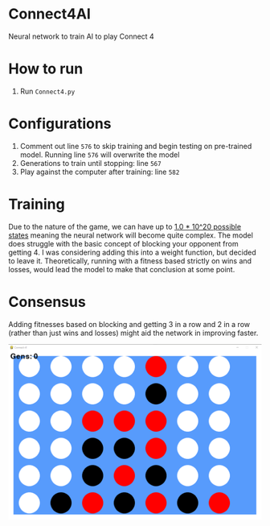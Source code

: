 # Connect4AI
Neural network to train AI to play Connect 4

# How to run
1. Run `Connect4.py`

# Configurations
1. Comment out line `576` to skip training and begin testing on pre-trained model. Running line `576` will overwrite the model
2. Generations to train until stopping: line `567`
3. Play against the computer after training: line `582`

# Training
Due to the nature of the game, we can have up to [1.0 * 10^20 possible states](https://math.stackexchange.com/questions/301106/how-many-different-game-situations-has-connect-four) meaning the neural network will become quite complex. The model does struggle with the basic concept of blocking your opponent from getting 4. I was considering adding this into a weight function, but decided to leave it. Theoretically, running with a fitness based strictly on wins and losses, would lead the model to make that conclusion at some point.

# Consensus
Adding fitnesses based on blocking and getting 3 in a row and 2 in a row (rather than just wins and losses) might aid the network in improving faster.

![](images/sample.PNG)
